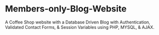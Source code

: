 # Members-only-Blog-Website

 A Coffee Shop website with a Database Driven Blog with Authentication, Validated Contact Forms, & Session Variables using PHP, MYSQL, & AJAX.
